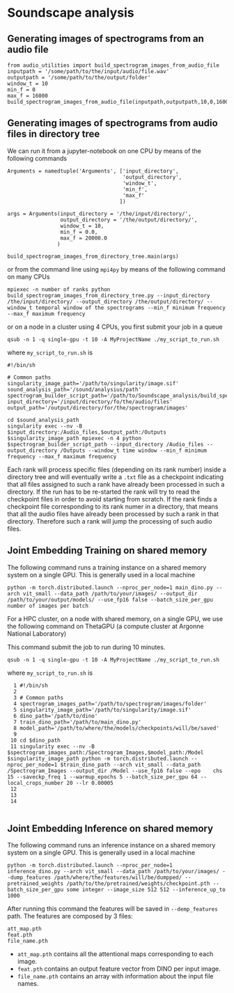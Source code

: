 # Soundscape analysis

## Generating images of spectrograms from an audio file

```
from audio_utilities import build_spectrogram_images_from_audio_file
inputpath = '/some/path/to/the/input/audio/file.wav'
outputpath = '/some/path/to/the/output/folder'
window_t = 10
min_f = 0
max_f = 16000
build_spectrogram_images_from_audio_file(inputpath,outputpath,10,0,16000)
```

## Generating images of spectrograms from audio files in directory tree

We can run it from a jupyter-notebook on one CPU by means of the following commands

```
Arguments = namedtuple('Arguments', ['input_directory',
                                     'output_directory',
                                     'window_t',
                                     'min_f',
                                     'max_f'
                                    ])

args = Arguments(input_directory = '/the/input/directory/',
                 output_directory = '/the/output/directory/',
                 window_t = 10,
                 min_f = 0.0,
                 max_f = 20000.0
                )

build_spectrogram_images_from_directory_tree.main(args)
```
or from the command line using `mpi4py` by means of the following command on many CPUs

`mpiexec -n number of ranks python build_spectrogram_images_from_directory_tree.py --input_directory /the/input/directory/ --output_directory /the/output/directory/ --window_t temporal window of the spectrograms --min_f minimum frequency --max_f maximum frequency`

or on a node in a cluster using 4 CPUs, you first submit your job in a queue

`qsub -n 1 -q single-gpu -t 10 -A MyProjectName ./my_script_to_run.sh`

where `my_script_to_run.sh` is


```
#!/bin/sh
 
# Common paths
singularity_image_path='/path/to/singularity/image.sif'
sound_analysis_path='/sound/analysius/path'
spectrogram_builder_script_path='/path/to/Soundscape_analysis/build_spectrogram_images_from_directory_tree.py'
input_directory='/input/directory/fo/the/audio/files'
output_path='/output/directory/for/the/spectrogram/images'

cd $sound_analysis_path
singularity exec --nv -B $input_directory:/Audio_files,$output_path:/Outputs $singularity_image_path mpiexec -n 4 python $spectrogram_builder_script_path --input_directory /Audio_files --output_directory /Outputs --window_t time window --min_f minimum frequency --max_f maximum frequency

```

Each rank will process specific files (depending on its rank number) inside a directory tree and will eventually write a `.txt` file as a checkpoint indicating that all files assigned to such a rank have already been processed in such a directory.
If the run has to be re-started the rank will try to read the checkpoint files in order to avoid starting from scratch.
If the rank finds a checkpoint file corresponding to its rank numer in a directory, that means that all the audio files have already been processed by such a rank in that directory. Therefore such a rank will jump the processing of such audio files.

## Joint Embedding Training on shared memory

The following command runs a training instance on a shared memory system on a single GPU.
This is generally used in a local machine

`python -m torch.distributed.launch --nproc_per_node=1 main_dino.py --arch vit_small --data_path /path/to/your/images/ --output_dir /path/to/your/output/models/ --use_fp16 false --batch_size_per_gpu number of images per batch`

For a HPC cluster, on a node with shared memory, on a single GPU, we use the following command on ThetaGPU (a compute cluster at Argonne National Laboratory)

This command submit the job to run during 10 minutes.

`qsub -n 1 -q single-gpu -t 10 -A MyProjectName ./my_script_to_run.sh`

where `my_script_to_run.sh` is

```
  1 #!/bin/sh
  2 
  3 # Common paths
  4 spectrogram_images_path='/path/to/spectrogram/images/folder'
  5 singularity_image_path='/path/to/singularity/image.sif'
  6 dino_path='/path/to/dino'
  7 train_dino_path='/path/to/main_dino.py'
  8 model_path='/path/to/where/the/models/checkpoints/will/be/saved'
  9 
 10 cd $dino_path
 11 singularity exec --nv -B $spectrogram_images_path:/Spectrogram_Images,$model_path:/Model $singularity_image_path python -m torch.distributed.launch --nproc_per_node=1 $train_dino_path --arch vit_small --data_path /Spectrogram_Images --output_dir /Model --use_fp16 false --epo    chs 15 --saveckp_freq 1 --warmup_epochs 5 --batch_size_per_gpu 64 --local_crops_number 20 --lr 0.00005
 12 
 13 
 14 
 
```

## Joint Embedding Inference on shared memory

The following command runs an inference instance on a shared memory system on a single GPU.
This is generally used in a local machine


`python -m torch.distributed.launch --nproc_per_node=1 inference_dino.py --arch vit_small --data_path /path/to/your/images/ --dump_features /path/where/the/features/will/be/dumpped/ --pretrained_weights /path/to/the/pretrained/weights/checkpoint.pth --batch_size_per_gpu some integer --image_size 512 512 --inference_up_to 1000`

After running this command the features will be saved in `--demp_features` path.
The features are composed by 3 files:

```
att_map.pth
feat.pth
file_name.pth
```

- `att_map.pth` contains all the attentional maps corresponding to each image.
- `feat.pth` contains an output feature vector from DINO per input image.
- `file_name.pth` contains an array with information about the input file names.



